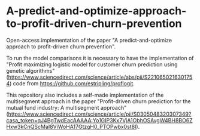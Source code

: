# A-predict-and-optimize-approach-to-profit-driven-churn-prevention
Open-access implementation of the paper "A predict-and-optimize approach to profit-driven churn prevention".

To run the model comparisons it is necessary to have the implementation of "Profit maximizing logistic model for customer churn prediction using genetic algorithms" (https://www.sciencedirect.com/science/article/abs/pii/S2210650216301754) code from https://github.com/estripling/proflogit.

This repository also includes a self-made implementation of the multisegment approach in the paper "Profit-driven churn prediction for the mutual fund industry: A multisegment approach" (https://www.sciencedirect.com/science/article/pii/S0305048320307349?casa_token=qJ4BgTwdEacAAAAA:Yo1GIP3Kx7VjA1ObhOSAvgW4BH8BO6ZHxw3kCnQScMaI8ViWoHA17GtzgH0_PTOPwbx0st8I).
